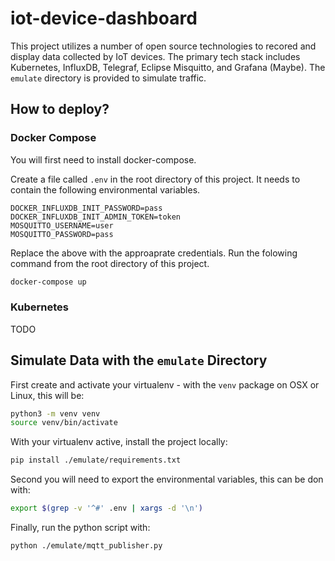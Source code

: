 # iot-device-dashboard

This project utilizes a number of open source technologies to recored and display data collected by IoT devices. 
The primary tech stack includes Kubernetes, InfluxDB, Telegraf, Eclipse Misquitto, and Grafana (Maybe). The `emulate`
directory is provided to simulate traffic.

## How to deploy?

### Docker Compose

You will first need to install docker-compose.

Create a file called `.env` in the root directory of this project. It needs to contain the following environmental variables.

```
DOCKER_INFLUXDB_INIT_PASSWORD=pass
DOCKER_INFLUXDB_INIT_ADMIN_TOKEN=token
MOSQUITTO_USERNAME=user
MOSQUITTO_PASSWORD=pass
```

Replace the above with the approaprate credentials. Run the folowing command from the root directory of this project.

```bash
docker-compose up
```

### Kubernetes

TODO

## Simulate Data with the `emulate` Directory

First create and activate your virtualenv - with the `venv` package on OSX or Linux, this will be:

```bash
python3 -m venv venv
source venv/bin/activate
```

With your virtualenv active, install the project locally:

```bash
pip install ./emulate/requirements.txt
```

Second you will need to export the environmental variables, this can be don with:

```bash
export $(grep -v '^#' .env | xargs -d '\n')
```

Finally, run the python script with:

```bash
python ./emulate/mqtt_publisher.py
```
